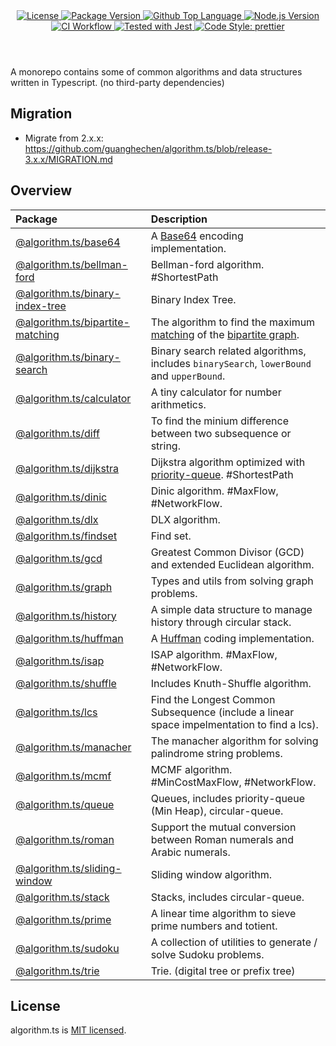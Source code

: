 <header>
  <div align="center">
    <a href="#license">
      <img
        alt="License"
        src="https://img.shields.io/github/license/guanghechen/algorithm.ts"
      />
    </a>
    <a href="https://github.com/guanghechen/algorithm.ts/tags">
      <img
        alt="Package Version"
        src="https://img.shields.io/github/v/tag/guanghechen/algorithm.ts?include_prereleases&sort=semver"
      />
    </a>
    <a href="https://github.com/guanghechen/algorithm.ts/search?l=typescript">
      <img
        alt="Github Top Language"
        src="https://img.shields.io/github/languages/top/guanghechen/algorithm.ts"
      />
    </a>
    <a href="https://github.com/nodejs/node">
      <img
        alt="Node.js Version"
        src="https://img.shields.io/node/v/@algorithm.ts/shuffle"
      />
    </a>
    <a href="https://github.com/guanghechen/algorithm.ts/actions/workflows/ci.yml">
      <img
        alt="CI Workflow"
        src="https://github.com/guanghechen/algorithm.ts/actions/workflows/ci.yml/badge.svg"
      />
    </a>
    <a href="https://github.com/facebook/jest">
      <img
        alt="Tested with Jest"
        src="https://img.shields.io/badge/tested_with-jest-9c465e.svg"
      />
    </a>
    <a href="https://github.com/prettier/prettier">
      <img
        alt="Code Style: prettier"
        src="https://img.shields.io/badge/code_style-prettier-ff69b4.svg?style=flat-square"
      />
    </a>
  </div>
</header>

A monorepo contains some of common algorithms and data structures written in Typescript. (no
third-party dependencies)

## Migration

- Migrate from 2.x.x: https://github.com/guanghechen/algorithm.ts/blob/release-3.x.x/MIGRATION.md

## Overview

| Package                              | Description                                                                                                 |
| :----------------------------------- | :---------------------------------------------------------------------------------------------------------- |
| [@algorithm.ts/base64][]             | A [Base64][wiki-base64] encoding implementation.                                                            |
| [@algorithm.ts/bellman-ford][]       | Bellman-ford algorithm. #ShortestPath                                                                       |
| [@algorithm.ts/binary-index-tree][]  | Binary Index Tree.                                                                                          |
| [@algorithm.ts/bipartite-matching][] | The algorithm to find the maximum [matching][wiki-matching] of the [bipartite graph][wiki-bipartite-graph]. |
| [@algorithm.ts/binary-search][]      | Binary search related algorithms, includes `binarySearch`, `lowerBound` and `upperBound`.                   |
| [@algorithm.ts/calculator][]         | A tiny calculator for number arithmetics.                                                                   |
| [@algorithm.ts/diff][]               | To find the minium difference between two subsequence or string.                                            |
| [@algorithm.ts/dijkstra][]           | Dijkstra algorithm optimized with [priority-queue][@algorithm.ts/queue]. #ShortestPath                      |
| [@algorithm.ts/dinic][]              | Dinic algorithm. #MaxFlow, #NetworkFlow.                                                                    |
| [@algorithm.ts/dlx][]                | DLX algorithm.                                                                                              |
| [@algorithm.ts/findset][]            | Find set.                                                                                                   |
| [@algorithm.ts/gcd][]                | Greatest Common Divisor (GCD) and extended Euclidean algorithm.                                             |
| [@algorithm.ts/graph][]              | Types and utils from solving graph problems.                                                                |
| [@algorithm.ts/history][]            | A simple data structure to manage history through circular stack.                                           |
| [@algorithm.ts/huffman][]            | A [Huffman][wiki-huffman] coding implementation.                                                            |
| [@algorithm.ts/isap][]               | ISAP algorithm. #MaxFlow, #NetworkFlow.                                                                     |
| [@algorithm.ts/shuffle][]            | Includes Knuth-Shuffle algorithm.                                                                           |
| [@algorithm.ts/lcs][]                | Find the Longest Common Subsequence (include a linear space impelmentation to find a lcs).                  |
| [@algorithm.ts/manacher][]           | The manacher algorithm for solving palindrome string problems.                                              |
| [@algorithm.ts/mcmf][]               | MCMF algorithm. #MinCostMaxFlow, #NetworkFlow.                                                              |
| [@algorithm.ts/queue][]              | Queues, includes priority-queue (Min Heap), circular-queue.                                                 |
| [@algorithm.ts/roman][]              | Support the mutual conversion between Roman numerals and Arabic numerals.                                   |
| [@algorithm.ts/sliding-window][]     | Sliding window algorithm.                                                                                   |
| [@algorithm.ts/stack][]              | Stacks, includes circular-queue.                                                                            |
| [@algorithm.ts/prime][]              | A linear time algorithm to sieve prime numbers and totient.                                                 |
| [@algorithm.ts/sudoku][]             | A collection of utilities to generate / solve Sudoku problems.                                              |
| [@algorithm.ts/trie][]               | Trie. (digital tree or prefix tree)                                                                         |

## License

algorithm.ts is
[MIT licensed](https://github.com/guanghechen/algorithm.ts/tree/release-2.x.x/LICENSE).

[wiki-base64]: https://en.wikipedia.org/wiki/Base64
[wiki-huffman]: https://en.wikipedia.org/wiki/Huffman_coding
[wiki-bipartite-graph]: https://en.wikipedia.org/wiki/Bipartite_graph
[wiki-matching]: https://en.wikipedia.org/wiki/Matching_(graph_theory)
[homepage]: https://github.com/guanghechen/algorithm.ts/tree/release-2.x.x
[@algorithm.ts/base64]: ./packages/base64
[@algorithm.ts/bellman-ford]: ./packages/bellman-ford
[@algorithm.ts/binary-index-tree]: ./packages/binary-index-tree
[@algorithm.ts/binary-search]: ./packages/binary-search
[@algorithm.ts/bipartite-matching]: ./packages/bipartite-matching
[@algorithm.ts/calculator]: ./packages/calculator
[@algorithm.ts/diff]: ./packages/diff
[@algorithm.ts/dijkstra]: ./packages/dijkstra
[@algorithm.ts/dinic]: ./packages/dinic
[@algorithm.ts/dlx]: ./packages/dlx
[@algorithm.ts/findset]: ./packages/findset
[@algorithm.ts/gcd]: ./packages/gcd
[@algorithm.ts/graph]: ./packages/graph
[@algorithm.ts/history]: ./packages/history
[@algorithm.ts/huffman]: ./packages/huffman
[@algorithm.ts/isap]: ./packages/isap
[@algorithm.ts/shuffle]: ./packages/shuffle
[@algorithm.ts/lcs]: ./packages/lcs
[@algorithm.ts/manacher]: ./packages/manacher
[@algorithm.ts/mcmf]: ./packages/mcmf
[@algorithm.ts/queue]: ./packages/queue
[@algorithm.ts/roman]: ./packages/roman
[@algorithm.ts/prime]: ./packages/prime
[@algorithm.ts/sliding-window]: ./packages/sliding-window
[@algorithm.ts/stack]: ./packages/stack
[@algorithm.ts/sudoku]: ./packages/sudoku
[@algorithm.ts/trie]: ./packages/trie
